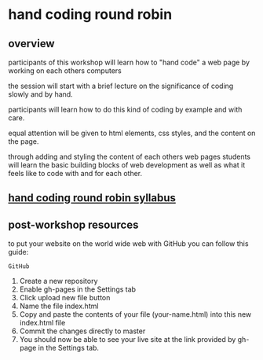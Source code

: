 # hand coding round robin

## overview
participants of this workshop will learn how to "hand code" a web page by working on each others computers

the session will start with a brief lecture on the significance of coding slowly and by hand.

participants will learn how to do this kind of coding by example and with care.

equal attention will be given to html elements, css styles, and the content on the page.

through adding and styling the content of each others web pages students will learn the basic building blocks of web development as well as what it feels like to code with and for each other.

## [hand coding round robin syllabus](https://doodybrains.github.io/hand-coding-round-robin)

## post-workshop resources

to put your website on the world wide web with GitHub you can follow this guide:

`GitHub`
1. Create a new repository
2. Enable gh-pages in the Settings tab
3. Click upload new file button
4. Name the file index.html
5. Copy and paste the contents of your file (your-name.html) into this new index.html file
6. Commit the changes directly to master
7. You should now be able to see your live site at the link provided by gh-page in the Settings tab.
